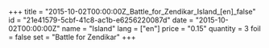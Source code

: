+++
title = "2015-10-02T00:00:00Z_Battle_for_Zendikar_Island_[en]_false"
id = "21e41579-5cbf-41c8-ac1b-e6256220087d"
date = "2015-10-02T00:00:00Z"
name = "Island"
lang = ["en"]
price = "0.15"
quantity = 3
foil = false
set = "Battle for Zendikar"
+++
